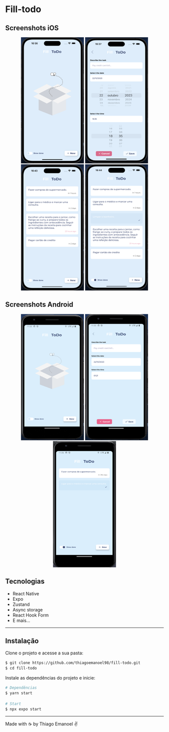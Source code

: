 # Fill-todo

## Screenshots iOS

<p align="center">
    <img width = "200" height= "400" src = "src/assets/toReadme/image_1.png">
    <img width = "200" height= "400" src = "src/assets/toReadme/image_2.png">
    <img width = "200" height= "400" src = "src/assets/toReadme/image_3.png">
    <img width = "200" height= "400" src = "src/assets/toReadme/image_4.png">
</p>

## Screenshots Android

<p align="center">
    <img width = "200" height= "400" src = "src/assets/toReadme/android_1.png">
    <img width = "200" height= "400" src = "src/assets/toReadme/android_2.png">
    <img width = "200" height= "400" src = "src/assets/toReadme/android_3.png">
</p>

## Tecnologias

- React Native
- Expo
- Zustand
- Async storage
- React Hook Form
- E mais...

---

## Instalação

Clone o projeto e acesse a sua pasta:

```sh
$ git clone https://github.com/thiagoemanoel98/fill-todo.git
$ cd fill-todo
```

Instale as dependências do projeto e inicie:

```sh
# Dependências
$ yarn start

# Start
$ npx expo start

```

---

Made with :coffee: by Thiago Emanoel :v:
